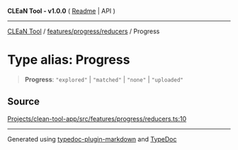 **CLEaN Tool - v1.0.0** ( [Readme](../../../../README.md) \| API )

***

[CLEaN Tool](../../../../modules.md) / [features/progress/reducers](../README.md) / Progress

# Type alias: Progress

> **Progress**: `"explored"` \| `"matched"` \| `"none"` \| `"uploaded"`

## Source

[Projects/clean-tool-app/src/features/progress/reducers.ts:10](https://github.com/yuckyh/clean-tool-app/)

***

Generated using [typedoc-plugin-markdown](https://www.npmjs.com/package/typedoc-plugin-markdown) and [TypeDoc](https://typedoc.org/)
